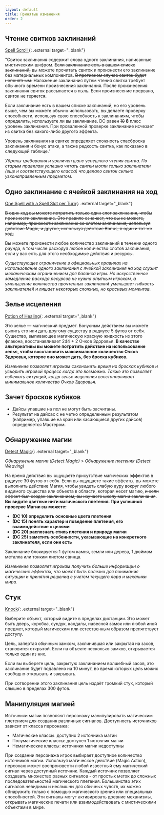 ```yaml
---
layout: default
title: Принятые изменения
order: 2
---
```


## Чтение свитков заклинаний
[ Spell Scroll ](https://www.dndbeyond.com/magic-items/9229085-spell-scroll){: .external target="_blank"}

"Свиток заклинания содержит слова одного заклинания, написанные мистическим шифром. ~~Если заклинание есть в вашем списке заклинаний,~~ вы можете прочитать свиток и произнести его заклинание без материальных компонентов. ~~В противном случае свиток будет непонятным.~~ Наложение заклинания путем чтения свитка требует обычного времени произнесения заклинания. После произнесения заклинания свиток рассыпается в пыль. Если произнесение прервано, свиток не теряется.

Если заклинание есть в вашем списке заклинаний, но его уровень выше, чем вы можете обычно использовать, вы делаете проверку способности, используя свою способность к заклинаниям, чтобы определить, используете ли вы заклинание. DC равен ~~10~~ **8** плюс уровень заклинания. При проваленной проверке заклинание исчезает из свитка без какого-либо другого эффекта.

Уровень заклинания на свитке определяет сложность спасброска заклинания и бонус атаки, а также редкость свитка, как показано в следующей таблице."

*Убраны требования и увеличен шанс успешного чтения свитка. По старым правилам успешно читать свитки могли только заклинатели (еще и соответствующего класса) что делало свиток сильно узконаправленным предметом.*

## Одно заклинание с ячейкой заклинания на ход
[One Spell with a Spell Slot per Turn](https://www.dndbeyond.com/sources/dnd/phb-2024/spells#CastingSpells){: .external target="_blank"}

~~В один ход вы можете потратить только один слот заклинания, чтобы произнести заклинание. Это правило означает, что вы не можете, например, произнести заклинание со слотом заклинания, используя действие Magic, и другое, используя действие Bonus, в один и тот же ход.~~

Вы можете произнести любое количество заклинаний в течении одного раунда, в том числе расходуя любое количество слотов заклинания, если у вас есть для этого необходимые действия и ресурсы.

*Существующее ограничение в официальных правилах на использование одного заклинания с ячейкой заклинания на ход служит механическим ограничением для баланса игры. Но искусственное замедление расхода ресурсов не нужна опытным игрокам, а уменьшение количества прочтенных заклинаний уменьшает гибкость заклинателей и лишает некоторых сложных, но красивых моментов.*

## Зелье исцеления
[Potion of Healing](https://www.dndbeyond.com/sources/dnd/phb-2024/equipment#PotionofHealing50GP){: .external target="_blank"}

Это зелье — магический предмет. Бонусным действием вы можете выпить его или дать другому существу в радиусе 5 футов от себя. Существо, выпивающее магическую красную жидкость из этого флакона, восстанавливает 2d4 + 2 Очков Здоровья. **В качестве альтернативы вы можете потратить действие на использование зелья, чтобы восстановить максимальное количество Очков Здоровья, которое оно может дать, без броска кубиков.**

*Изменение позволяет игрокам сэкономить время на бросках кубиков и ускорить игровой процесс когда это возможно. Также это позволяет избежать ситуаций, когда зелье исцеления восстанавливает минимальное количество Очков Здоровья.*

## Зачет бросков кубиков
- Дайсы упавшие на пол не могут быть засчитаны.
- Результат на дайсах с не четко определенным результатом (например, упавшие на край или касающиеся других дайсов) определяется Мастером.

## Обнаружение магии
[Detect Magic](https://www.dndbeyond.com/spells/2619097-detect-magic){: .external target="_blank"}

*Обнаружение магии (Detect Magic) > Обнаружение плетения (Detect Weaving)*

На время действия вы ощущаете присутствие магических эффектов в радиусе 30 футов от себя. Если вы ощущаете такие эффекты, вы можете выполнить действие Магия, чтобы увидеть слабую ауру вокруг любого видимого существа или объекта в области, которая несет магию, ~~и если эффект был создан заклинанием, вы изучаете школу магии заклинания~~. **Вы видите цветные нити магического плетения. При успешной проверке Магии вы можете:**
- **(DC 10) определить основные цвета плетения**
- **(DC 15) понять характер и поведение плетения, его взаимодействие с целями**
- **(DC 20) распознать стиль плетения и природу магии**
- **(DC 25) заметить особенности, указывающие на конкретного заклинателя, если они есть**

Заклинание блокируется 1 футом камня, земли или дерева, 1 дюймом металла или тонким листом свинца.

*Изменение позволяет игрокам получить больше информации о магических эффектах, что может быть полезно для понимания ситуации и принятия решениq с учетом текущего лора и механики мира.*

## Стук
[Knock](https://www.dndbeyond.com/spells/2618992-knock){: .external target="_blank"}

Выберите объект, который видите в пределах дистанции. Это может быть дверь, коробка, сундук, кандалы, навесной замок или любой иной предмет, который магическим или естественным образом препятствует доступу.

Цель, запертая обычным замком, заклинившая или закрытая на засов, становится открытой. Если на объекте несколько замков, открывается только один из них.

Если вы выберете цель, закрытую заклинанием волшебный засов, это заклинание будет подавлено на 10 минут, во время которых цель можно свободно открывать и закрывать.

При сотворении этого заклинания цель издаёт громкий стук, который слышно в пределах 300 футов.

## Манипуляция магией

Источники магии позволяют персонажу манипулировать магическим плетением для создания различных сигналов. Доступность источников зависит от класса персонажа:
- Магические классы: доступно 2 источника магии
- Полумагические классы: доступен 1 источник магии
- Немагические классы: источники магии недоступны

При создании персонажа игрок выбирает доступное количество источников магии. Используя магическое действие (Magic Action), персонаж может воспроизвести любой известный ему магический сигнал через доступный источник. Каждый источник позволяет создавать множество разных сигналов - от простых меток до сложных последовательностей магического плетения. Большинство этих сигналов невидимы и неслышны для обычных чувств, их можно обнаружить только с помощью магического зрения или специальных способностей. Эти сигналы могут активировать древние механизмы, открывать магические печати или взаимодействовать с мистическими объектами в мире.
